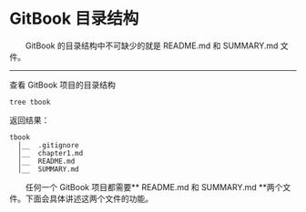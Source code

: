 # GitBook 目录结构

&emsp;&emsp;GitBook 的目录结构中不可缺少的就是 README.md 和 SUMMARY.md 文件。

***

查看 GitBook 项目的目录结构
```
tree tbook
```

返回结果：

```
tbook
  │__  .gitignore
  │__  chapter1.md
  │__  README.md
  │__  SUMMARY.md
```

&emsp;&emsp;任何一个 GitBook 项目都需要** README.md 和 SUMMARY.md **两个文件。下面会具体讲述这两个文件的功能。
